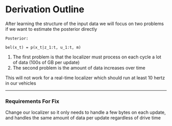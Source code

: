 # Derivation Outline

After learning the structure of the input data we will focus on two problems if we want to estimate the posterior directly

```
Posterior:

bel(x_t) = p(x_t|z_1:t, u_1:t, m)
```

1. The first problem is that the localizer must process on each cycle a lot of data (100s of GB per update)
2. The second problem is the amount of data increases over time

This will not work for a real-time localizer which should run at least 10 hertz in our vehicles

***

### Requirements For Fix

Change our localizer so it only needs to handle a few bytes on each update, and handles the same amount of data per update regardless of drive time

